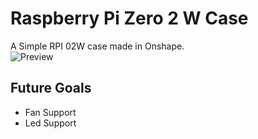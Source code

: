 # Raspberry Pi Zero 2 W Case
A Simple RPI 02W case made in Onshape.
<br>
![Preview](https://raw.githubusercontent.com/Cherrytree56567/RPI-02W-Case/refs/heads/main/Render/preview.gif)

## Future Goals
 - Fan Support
 - Led Support